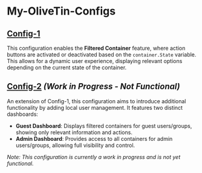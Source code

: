 # My-OliveTin-Configs

## [Config-1](https://github.com/Josh-su/My-OliveTin-Configs/tree/main/Config-1)
This configuration enables the **Filtered Container** feature, where action buttons are activated or deactivated based on the `container.State` variable. This allows for a dynamic user experience, displaying relevant options depending on the current state of the container.

## [Config-2](https://github.com/Josh-su/My-OliveTin-Configs/tree/main/Config-2) *(Work in Progress - Not Functional)*
An extension of Config-1, this configuration aims to introduce additional functionality by adding local user management. It features two distinct dashboards:
- **Guest Dashboard**: Displays filtered containers for guest users/groups, showing only relevant information and actions.
- **Admin Dashboard**: Provides access to all containers for admin users/groups, allowing full visibility and control.

*Note: This configuration is currently a work in progress and is not yet functional.*
